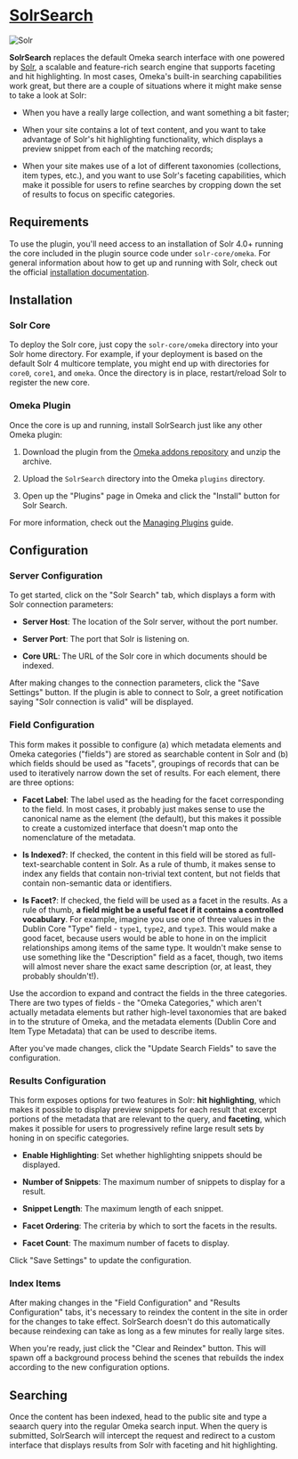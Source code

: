 # [SolrSearch][plugin]

![Solr](https://lucene.apache.org/images/solr.png)

**SolrSearch** replaces the default Omeka search interface with one powered by [Solr][solr], a scalable and feature-rich search engine that supports faceting and hit highlighting. In most cases, Omeka's built-in searching capabilities work great, but there are a couple of situations where it might make sense to take a look at Solr:

  - When you have a really large collection, and want something a bit faster;

  - When your site contains a lot of text content, and you want to take advantage of Solr's hit highlighting functionality, which displays a preview snippet from each of the matching records;

  - When your site makes use of a lot of different taxonomies (collections, item types, etc.), and you want to use Solr's faceting capabilities, which make it possible for users to refine searches by cropping down the set of results to focus on specific categories.

## Requirements

To use the plugin, you'll need access to an installation of Solr 4.0+ running the core included in the plugin source code under `solr-core/omeka`. For general information about how to get up and running with Solr, check out the official [installation documentation][solr-install].

## Installation

### Solr Core

To deploy the Solr core, just copy the `solr-core/omeka` directory into your Solr home directory. For example, if your deployment is based on the default Solr 4 multicore template, you might end up with directories for `core0`, `core1`, and `omeka`. Once the directory is in place, restart/reload Solr to register the new core.

### Omeka Plugin

Once the core is up and running, install SolrSearch just like any other Omeka plugin:

  1. Download the plugin from the [Omeka addons repository][plugin] and unzip the archive.

  2. Upload the `SolrSearch` directory into the Omeka `plugins` directory.

  3. Open up the "Plugins" page in Omeka and click the "Install" button for Solr Search.

For more information, check out the [Managing Plugins][managing-plugins] guide.

## Configuration

### Server Configuration

To get started, click on the "Solr Search" tab, which displays a form with Solr connection parameters:

  - **Server Host**: The location of the Solr server, without the port number.

  - **Server Port**: The port that Solr is listening on.

  - **Core URL**: The URL of the Solr core in which documents should be indexed.

After making changes to the connection parameters, click the "Save Settings" button. If the plugin is able to connect to Solr, a greet notification saying "Solr connection is valid" will be displayed.

### Field Configuration

This form makes it possible to configure (a) which metadata elements and Omeka categories ("fields") are stored as searchable content in Solr and (b) which fields should be used as "facets", groupings of records that can be used to iteratively narrow down the set of results. For each element, there are three options:

  - **Facet Label**: The label used as the heading for the facet corresponding to the field. In most cases, it probably just makes sense to use the canonical name as the element (the default), but this makes it possible to create a customized interface that doesn't map onto the nomenclature of the metadata.

  - **Is Indexed?**: If checked, the content in this field will be stored as full-text-searchable content in Solr. As a rule of thumb, it makes sense to index any fields that contain non-trivial text content, but not fields that contain non-semantic data or identifiers.

  - **Is Facet?**: If checked, the field will be used as a facet in the results. As a rule of thumb, **a field might be a useful facet if it contains a controlled vocabulary**. For example, imagine you use one of three values in the Dublin Core "Type" field - `type1`, `type2`, and `type3`. This would make a good facet, because users would be able to hone in on the implicit relationships among items of the same type. It wouldn't make sense to use something like the "Description" field as a facet, though, two items will almost never share the exact same description (or, at least, they probably shouldn't!).

Use the accordion to expand and contract the fields in the three categories. There are two types of fields - the "Omeka Categories," which aren't actually metadata elements but rather high-level taxonomies that are baked in to the struture of Omeka, and the metadata elements (Dublin Core and Item Type Metadata) that can be used to describe items.

After you've made changes, click the "Update Search Fields" to save the configuration.

### Results Configuration

This form exposes options for two features in Solr: **hit highlighting**, which makes it possible to display preview snippets for each result that excerpt portions of the metadata that are relevant to the query, and **faceting**, which makes it possible for users to progressively refine large result sets by honing in on specific categories.

  - **Enable Highlighting**: Set whether highlighting snippets should be displayed.

  - **Number of Snippets**: The maximum number of snippets to display for a result.

  - **Snippet Length**: The maximum length of each snippet.

  - **Facet Ordering**: The criteria by which to sort the facets in the results.

  - **Facet Count**: The maximum number of facets to display.

Click "Save Settings" to update the configuration.

### Index Items

After making changes in the "Field Configuration" and "Results Configuration" tabs, it's necessary to reindex the content in the site in order for the changes to take effect. SolrSearch doesn't do this automatically because reindexing can take as long as a few minutes for really large sites.

When you're ready, just click the "Clear and Reindex" button. This will spawn off a background process behind the scenes that rebuilds the index according to the new configuration options.

## Searching

Once the content has been indexed, head to the public site and type a seaarch query into the regular Omeka search input. When the query is submitted, SolrSearch will intercept the request and redirect to a custom interface that displays results from Solr with faceting and hit highlighting.

[plugin]: http://omeka.org/add-ons/plugins/SolrSearch/
[solr]: http://lucene.apache.org/solr
[solr-install]: https://wiki.apache.org/solr/SolrInstall 
[managing-plugins]: https://omeka.org/codex/Managing_Plugins
[homebrew]: http://mxcl.github.com/homebrew/
[node]: http://nodejs.org/
[gems]: http://rubygems.org/
[bundler]: http://gembundler.com/
[rvm]: http://beginrescueend.com/
[multicore]: http://wiki.apache.org/solr/CoreAdmin
[rvm]: https://rvm.io/
